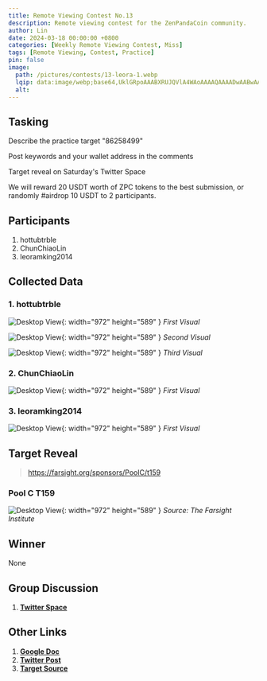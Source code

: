 ```yaml
---
title: Remote Viewing Contest No.13
description: Remote viewing contest for the ZenPandaCoin community.
author: Lin
date: 2024-03-18 00:00:00 +0800
categories: [Weekly Remote Viewing Contest, Miss]
tags: [Remote Viewing, Contest, Practice]
pin: false
image:
  path: /pictures/contests/13-leora-1.webp
  lqip: data:image/webp;base64,UklGRpoAAABXRUJQVlA4WAoAAAAQAAAADwAABwAAQUxQSDIAAAARL0AmbZurmr57yyIiqE8oiG0bejIYEQTgqiDA9vqnsUSI6H+oAERp2HZ65qP/VIAWAFZQOCBCAAAA8AEAnQEqEAAIAAVAfCWkAALp8sF8rgRgAP7o9FDvMCkMde9PK7euH5M1m6VWoDXf2FkP3BqV0ZYbO6NA/VFIAAAA
  alt:
---
```


## Tasking

Describe the practice target "86258499"

Post keywords and your wallet address in the comments

Target reveal on Saturday's Twitter Space

We will reward 20 USDT worth of ZPC tokens to the best submission, or randomly #airdrop 10 USDT to 2 participants.


## Participants

1. hottubtrble
2. ChunChiaoLin
3. leoramking2014


## Collected Data

### 1. hottubtrble

![Desktop View](/pictures/contests/13-jeff-1.webp){: width="972" height="589" }
_First Visual_

![Desktop View](/pictures/contests/13-jeff-2.webp){: width="972" height="589" }
_Second Visual_

![Desktop View](/pictures/contests/13-jeff-3.webp){: width="972" height="589" }
_Third Visual_

### 2. ChunChiaoLin

![Desktop View](/pictures/contests/13-lin-1.webp){: width="972" height="589" }
_First Visual_

### 3. leoramking2014

![Desktop View](/pictures/contests/13-leora-1.webp){: width="972" height="589" }
_First Visual_


## Target Reveal

> https://farsight.org/sponsors/PoolC/t159


### Pool C T159

![Desktop View](/pictures/contests/13-target-1.webp){: width="972" height="589" }
_Source: The Farsight Institute_


## Winner

None


## Group Discussion

1. [**Twitter Space**][Twitter Space]


## Other Links

1. [**Google Doc**][Google Doc]
2. [**Twitter Post**][Twitter Post]
3. [**Target Source**][Target Source]


[Google Doc]: https://docs.google.com/document/d/1S-BQHgjvT2NJjl5YYt8K4rWaRD8ZlxhzjiZgyegxLPE/edit
[Twitter Post]: https://x.com/ZenPandaCoin/status/1769618459086987315
[Twitter Space]: https://x.com/ZenPandaCoin/status/1771543286089396478
[Target Source]: https://farsight.org/sponsors/PoolC/jumbledpoollistC